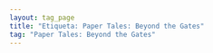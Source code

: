 ```yaml
---
layout: tag_page
title: "Etiqueta: Paper Tales: Beyond the Gates"
tag: "Paper Tales: Beyond the Gates"
---
```


